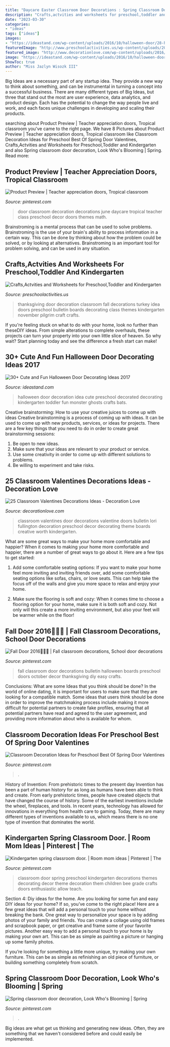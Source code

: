 ```yaml
---
title: "Daycare Easter Classroom Door Decorations : Spring Classroom Door Decoration, Look Who&#039;s Blooming"
description: "Crafts,actvities and worksheets for preschool,toddler and kindergarten"
date: "2023-03-30"
categories:
- "ideas"
tags: ["ideas"]
images:
- "https://ideastand.com/wp-content/uploads/2016/10/halloween-door/28-halloween-door-decoration.jpg"
featuredImage: "http://www.preschoolactivities.us/wp-content/uploads/2015/10/thanksgiving-day-door-decoration-idea-6.jpg"
featured_image: "http://www.decorationlove.com/wp-content/uploads/2016/11/Cool-Valentines-Day-Classroom-Door.jpg"
image: "https://ideastand.com/wp-content/uploads/2016/10/halloween-door/28-halloween-door-decoration.jpg"
ShowToc: true
author: "Miss Jazlyn Wisozk III"
---
```



Big Ideas are a necessary part of any startup idea. They provide a new way to think about something, and can be instrumental in turning a concept into a successful business. There are many different types of Big Ideas, but three that stand out the most are user experience, data analytics, and product design. Each has the potential to change the way people live and work, and each faces unique challenges in developing and scaling their products.

	

		
searching about Product Preview | Teacher appreciation doors, Tropical classroom you've came to the right page. We have 8 Pictures about Product Preview | Teacher appreciation doors, Tropical classroom like Classroom Decoration Ideas for Preschool Best Of Spring Door Valentines, Crafts,Actvities and Worksheets for Preschool,Toddler and Kindergarten and also Spring classroom door decoration, Look Who&#039;s Blooming | Spring. Read more:
		
    
## Product Preview | Teacher Appreciation Doors, Tropical Classroom

<img loading=lazy src="https://i.pinimg.com/736x/de/28/43/de2843b7290f9e4c557da18b8f76e2a8.jpg" onerror="this.onerror=null;this.src='https://tse4.mm.bing.net/th?id=OIP.qZBqrM8cRFGM-q6fZsOyYgHaHa&amp;pid=15.1';" alt="Product Preview | Teacher appreciation doors, Tropical classroom">

_Source: pinterest.com_

>door classroom decoration decorations june daycare tropical teacher class preschool decor doors themes math. 

	

Brainstroming is a mental process that can be used to solve problems. Brainstroming is the use of your brain's ability to process information in a certain way. This can be done by thinking about how the problem could be solved, or by looking at alternatives. Brainstroming is an important tool for problem solving, and can be used in any situation.

    
## Crafts,Actvities And Worksheets For Preschool,Toddler And Kindergarten

<img loading=lazy src="http://www.preschoolactivities.us/wp-content/uploads/2015/10/thanksgiving-day-door-decoration-idea-6.jpg" onerror="this.onerror=null;this.src='https://tse1.mm.bing.net/th?id=OIP.AyuGIhjH_H3Xbf89nAbbTQHaJ6&amp;pid=15.1';" alt="Crafts,Actvities and Worksheets for Preschool,Toddler and Kindergarten">

_Source: preschoolactivities.us_

>thanksgiving door decoration classroom fall decorations turkey idea doors preschool bulletin boards decorating class themes kindergarten november pilgrim craft crafts. 

	

If you're feeling stuck on what to do with your home, look no further than theseDIY ideas. From simple alterations to complete overhauls, these projects can turn your property into your own little slice of heaven. So why wait? Start planning today and see the difference a fresh start can make!

    
## 30+ Cute And Fun Halloween Door Decorating Ideas 2017

<img loading=lazy src="https://ideastand.com/wp-content/uploads/2016/10/halloween-door/28-halloween-door-decoration.jpg" onerror="this.onerror=null;this.src='https://tse2.mm.bing.net/th?id=OIP.58QCX-crwD76aqxh2y1BZAHaJ6&amp;pid=15.1';" alt="30+ Cute and Fun Halloween Door Decorating Ideas 2017">

_Source: ideastand.com_

>halloween door decoration idea cute preschool decorated decorating kindergarten toddler fun monster ghosts crafts bats. 

	

Creative brainstorming: How to use your creative juices to come up with ideas
Creative brainstorming is a process of coming up with ideas. It can be used to come up with new products, services, or ideas for projects. There are a few key things that you need to do in order to create great brainstorming sessions:
1. Be open to new ideas.
2. Make sure that your ideas are relevant to your product or service.
3. Use some creativity in order to come up with different solutions to problems.
4. Be willing to experiment and take risks.

    
## 25 Classroom Valentines Decorations Ideas - Decoration Love

<img loading=lazy src="http://www.decorationlove.com/wp-content/uploads/2016/11/Cool-Valentines-Day-Classroom-Door.jpg" onerror="this.onerror=null;this.src='https://tse2.mm.bing.net/th?id=OIP.1b-8sCZZwAiCaHaqqifcHwHaJ4&amp;pid=15.1';" alt="25 Classroom Valentines Decorations Ideas - Decoration Love">

_Source: decorationlove.com_

>classroom valentines door decorations valentine doors bulletin lori fullington decoration preschool decor decorating theme boards creative worth kindergarten. 

	

What are some great ways to make your home more comfortable and happier?
When it comes to making your home more comfortable and happier, there are a number of great ways to go about it. Here are a few tips to get started:
1. Add some comfortable seating options: If you want to make your home feel more inviting and inviting friends over, add some comfortable seating options like sofas, chairs, or love seats. This can help take the focus off of the walls and give you more space to relax and enjoy your home.

2. Make sure the flooring is soft and cozy: When it comes time to choose a flooring option for your home, make sure it is both soft and cozy. Not only will this create a more inviting environment, but also your feet will be warmer while on the floor!


    
## Fall Door 2016🍁🍂🍂 | Fall Classroom Decorations, School Door Decorations

<img loading=lazy src="https://i.pinimg.com/736x/4d/54/28/4d54287ba429e38570c7faec4b155933--fall-door-doors.jpg" onerror="this.onerror=null;this.src='https://tse4.mm.bing.net/th?id=OIP.wkOa07xBDVDGpieGSX5fTgHaJP&amp;pid=15.1';" alt="Fall Door 2016🍁🍂🍂 | Fall classroom decorations, School door decorations">

_Source: pinterest.com_

>fall classroom door decorations bulletin halloween boards preschool doors october decor thanksgiving diy easy crafts. 

	

Conclusions: What are some Ideas that you think should be done?
In the world of online dating, it is important for users to make sure that they are looking for a compatible match. Some ideas that users think should be done in order to improve the matchmaking process include making it more difficult for potential partners to create fake profiles, ensuring that all potential partners have read and agreed to the user agreement, and providing more information about who is available for whom.

    
## Classroom Decoration Ideas For Preschool Best Of Spring Door Valentines

<img loading=lazy src="https://i.pinimg.com/736x/60/8c/eb/608cebc8f7c2499143d566cd7bf5a01c.jpg" onerror="this.onerror=null;this.src='https://tse4.mm.bing.net/th?id=OIP.sQDTlZcPnFpqZyUQu6T6TgHaJ3&amp;pid=15.1';" alt="Classroom Decoration Ideas for Preschool Best Of Spring Door Valentines">

_Source: pinterest.com_

>. 

	

History of Invention: From prehistoric times to the present day
Invention has been a part of human history for as long as humans have been able to think and create. From early prehistoric times, people have created objects that have changed the course of history. Some of the earliest inventions include the wheel, fireplaces, and tools. In recent years, technology has allowed for innovations in everything from health care to gaming. Today, there are many different types of inventions available to us, which means there is no one type of invention that dominates the world.

    
## Kindergarten Spring Classroom Door. | Room Mom Ideas | Pinterest | The

<img loading=lazy src="https://s-media-cache-ak0.pinimg.com/736x/a2/56/b1/a256b1323ee6473b277ce70a4fc9bac4.jpg" onerror="this.onerror=null;this.src='https://tse2.mm.bing.net/th?id=OIP.XgIQ3JgaG1XT26YR7AIRywHaJ3&amp;pid=15.1';" alt="Kindergarten spring classroom door. | Room mom ideas | Pinterest | The">

_Source: pinterest.com_

>classroom door spring preschool kindergarten decorations themes decorating decor theme decoration them children bee grade crafts doors enthusiastic allow teach. 

	

Section 4: Diy ideas for the home.
Are you looking for some fun and easy DIY ideas for your home? If so, you’ve come to the right place! Here are a few great ideas that will add a personal touch to your home without breaking the bank.
One great way to personalize your space is by adding photos of your family and friends. You can create a collage using old frames and scrapbook paper, or get creative and frame some of your favorite pictures. Another easy way to add a personal touch to your home is by making your own art. This can be as simple as painting a picture or hanging up some family photos.

If you’re looking for something a little more unique, try making your own furniture. This can be as simple as refinishing an old piece of furniture, or building something completely from scratch.

    
## Spring Classroom Door Decoration, Look Who&#039;s Blooming | Spring

<img loading=lazy src="http://i.pinimg.com/1200x/26/60/b9/2660b9b055679cdff26a7af1971acea0.jpg" onerror="this.onerror=null;this.src='https://tse1.mm.bing.net/th?id=OIP.QZMw4vMGMpbwoBG_IXpu3QHaNK&amp;pid=15.1';" alt="Spring classroom door decoration, Look Who&#039;s Blooming | Spring">

_Source: pinterest.com_

>. 

	

Big ideas are what get us thinking and generating new ideas. Often, they are something that we haven't considered before and could easily be implemented.

